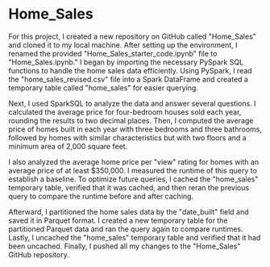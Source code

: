 # Home_Sales
For this project, I created a new repository on GitHub called "Home_Sales" and cloned it to my local machine. After setting up the environment, I renamed the provided "Home_Sales_starter_code.ipynb" file to "Home_Sales.ipynb." I began by importing the necessary PySpark SQL functions to handle the home sales data efficiently. Using PySpark, I read the "home_sales_revised.csv" file into a Spark DataFrame and created a temporary table called "home_sales" for easier querying.

Next, I used SparkSQL to analyze the data and answer several questions. I calculated the average price for four-bedroom houses sold each year, rounding the results to two decimal places. Then, I computed the average price of homes built in each year with three bedrooms and three bathrooms, followed by homes with similar characteristics but with two floors and a minimum area of 2,000 square feet.

I also analyzed the average home price per "view" rating for homes with an average price of at least $350,000. I measured the runtime of this query to establish a baseline. To optimize future queries, I cached the "home_sales" temporary table, verified that it was cached, and then reran the previous query to compare the runtime before and after caching.

Afterward, I partitioned the home sales data by the "date_built" field and saved it in Parquet format. I created a new temporary table for the partitioned Parquet data and ran the query again to compare runtimes. Lastly, I uncached the "home_sales" temporary table and verified that it had been uncached. Finally, I pushed all my changes to the "Home_Sales" GitHub repository.
